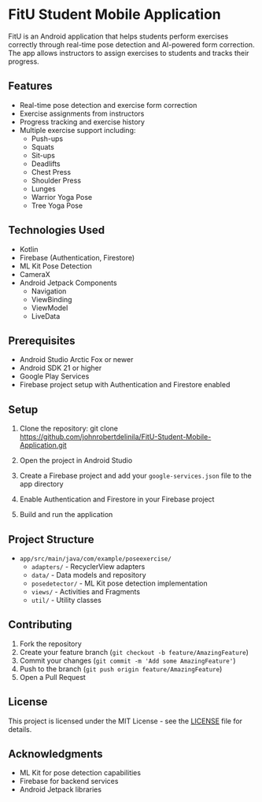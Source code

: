 # FitU Student Mobile Application

FitU is an Android application that helps students perform exercises correctly through real-time pose detection and AI-powered form correction. The app allows instructors to assign exercises to students and tracks their progress.

## Features

- Real-time pose detection and exercise form correction
- Exercise assignments from instructors
- Progress tracking and exercise history
- Multiple exercise support including:
  - Push-ups
  - Squats
  - Sit-ups
  - Deadlifts
  - Chest Press
  - Shoulder Press
  - Lunges
  - Warrior Yoga Pose
  - Tree Yoga Pose

## Technologies Used

- Kotlin
- Firebase (Authentication, Firestore)
- ML Kit Pose Detection
- CameraX
- Android Jetpack Components
  - Navigation
  - ViewBinding
  - ViewModel
  - LiveData

## Prerequisites

- Android Studio Arctic Fox or newer
- Android SDK 21 or higher
- Google Play Services
- Firebase project setup with Authentication and Firestore enabled

## Setup

1. Clone the repository: 
git clone https://github.com/johnrobertdelinila/FitU-Student-Mobile-Application.git


2. Open the project in Android Studio

3. Create a Firebase project and add your `google-services.json` file to the app directory

4. Enable Authentication and Firestore in your Firebase project

5. Build and run the application

## Project Structure

- `app/src/main/java/com/example/poseexercise/`
  - `adapters/` - RecyclerView adapters
  - `data/` - Data models and repository
  - `posedetector/` - ML Kit pose detection implementation
  - `views/` - Activities and Fragments
  - `util/` - Utility classes

## Contributing

1. Fork the repository
2. Create your feature branch (`git checkout -b feature/AmazingFeature`)
3. Commit your changes (`git commit -m 'Add some AmazingFeature'`)
4. Push to the branch (`git push origin feature/AmazingFeature`)
5. Open a Pull Request

## License

This project is licensed under the MIT License - see the [LICENSE](LICENSE) file for details.

## Acknowledgments

- ML Kit for pose detection capabilities
- Firebase for backend services
- Android Jetpack libraries
